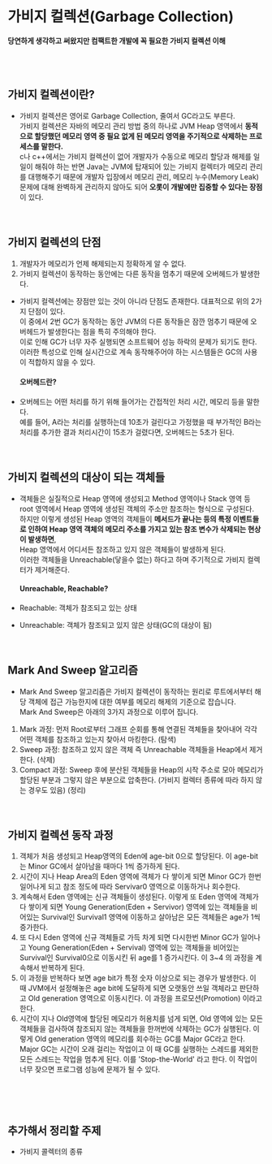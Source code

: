 # 가비지 컬렉션(Garbage Collection)
**당연하게 생각하고 써왔지만 컴팩트한 개발에 꼭 필요한 가비지 컬렉션 이해**  
<br/>
<br/>
<br/>

## 가비지 컬렉션이란?
- 가비지 컬렉션은 영어로 Garbage Collection, 줄여서 GC라고도 부른다.  
가비지 컬렉션은 자바의 메모리 관리 방법 중의 하나로 JVM Heap 영역에서 **동적으로 할당했던 메모리 영역 중 필요 없게 된 메모리 영역을 주기적으로 삭제하는 프로세스를 말한다.**  
c나 c++에서는 가비지 컬렉션이 없어 개발자가 수동으로 메모리 할당과 해제를 일일이 해줘야 하는 반면 Java는 JVM에 탑재되어 있는 가비지 컬렉터가 메모리 관리를 대행해주기 때문에 개발자 입장에서 메모리 관리, 메모리 누수(Memory Leak) 문제에 대해 완벽하게 관리하지 않아도 되어 **오롯이 개발에만 집중할 수 있다는 장점**이 있다.
  <br/>
  <br/>
  <br/>
## 가비지 컬렉션의 단점
1. 개발자가 메모리가 언제 해제되는지 정확하게 알 수 없다.
2. 가비지 컬렉션이 동작하는 동안에는 다른 동작을 멈추기 때문에 오버헤드가 발생한다.

- 가비지 컬렉션에는 장점만 있는 것이 아니라 단점도 존재한다. 대표적으로 위의 2가지 단점이 있다.  
이 중에서 2번 GC가 동작하는 동안 JVM의 다른 동작들은 잠깐 멈추기 때문에 오버헤드가 발생한다는 점을 특히 주의해야 한다.  
이로 인해 GC가 너무 자주 실행되면 소프트웨어 성능 하락의 문제가 되기도 한다. 이러한 특성으로 인해 실시간으로 계속 동작해주어야 하는 시스템들은 GC의 사용이 적합하지 않을 수 있다.  

  #### 오버헤드란?
- 오버헤드는 어떤 처리를 하기 위해 들어가는 간접적인 처리 시간, 메모리 등을 말한다.  
예를 들어, A라는 처리를 실행하는데 10초가 걸린다고 가정했을 때 부가적인 B라는 처리를 추가한 결과 처리시간이 15초가 걸렸다면, 오버헤드는 5초가 된다.
  <br/>
  <br/>
  <br/>
## 가비지 컬렉션의 대상이 되는 객체들
- 객체들은 실질적으로 Heap 영역에 생성되고 Method 영역이나 Stack 영역 등 root 영역에서 Heap 영역에 생성된 객체의 주소만 참조하는 형식으로 구성된다.  
하지만 이렇게 생성된 Heap 영역의 객체들이 **메서드가 끝나는 등의 특정 이벤트들로 인하여 Heap 영역 객체의 메모리 주소를 가지고 있는 참조 변수가 삭제되는 현상이 발생하면**,  
Heap 영역에서 어디서든 참조하고 있지 않은 객체들이 발생하게 된다.  
이러한 객체들을 Unreachable(닿을수 없는) 하다고 하며 주기적으로 가비지 컬렉터가 제거해준다.

  #### Unreachable, Reachable?
- Reachable: 객체가 참조되고 있는 상태
- Unreachable: 객체가 참조되고 있지 않은 상태(GC의 대상이 됨)
  <br/>
  <br/>
  <br/>
## Mark And Sweep 알고리즘
- Mark And Sweep 알고리즘은 가비지 컬렉션이 동작하는 원리로 루트에서부터 해당 객체에 접근 가능한지에 대한 여부를 메모리 해제의 기준으로 잡습니다.  
Mark And Sweep은 아래의 3가지 과정으로 이루어 집니다.

1. Mark 과정: 먼저 Root로부터 그래프 순회를 통해 연결된 객체들을 찾아내어 각각 어떤 객체를 참조하고 있는지 찾아서 마킹한다. (탐색)
2. Sweep 과정: 참조하고 있지 않은 객체 즉 Unreachable 객체들을 Heap에서 제거한다. (삭제)
3. Compact 과정: Sweep 후에 분산된 객체들을 Heap의 시작 주소로 모아 메모리가 할당된 부분과 그렇지 않은 부분으로 압축한다. (가비지 컬렉터 종류에 따라 하지 않는 경우도 있음) (정리)
   <br/>
   <br/>
   <br/>
## 가비지 컬렉션 동작 과정
1. 객체가 처음 생성되고 Heap영역의 Eden에 age-bit 0으로 할당된다. 이 age-bit는 Minor GC에서 살아남을 때마다 1씩 증가하게 된다.
2. 시간이 지나 Heap Area의 Eden 영역에 객체가 다 쌓이게 되면 Minor GC가 한번 일어나게 되고 참조 정도에 따라 Servivar0 영역으로 이동하거나 회수한다.
3. 계속해서 Eden 영역에는 신규 객체들이 생성된다. 이렇게 또 Eden 영역에 객체가 다 쌓이게 되면 Young Generation(Eden + Servivor) 영역에 있는 객체들을 비어있는 Survival인 Survival1 영역에 이동하고 살아남은 모든 객체들은 age가 1씩 증가한다.
4. 또 다시 Eden 영역에 신규 객체들로 가득 차게 되면 다시한번 Minor GC가 일어나고 Young Generation(Eden + Servival) 영역에 있는 객체들을 비어있는 Survival인 Survival0으로 이동시킨 뒤 age를 1 증가시킨다. 이 3~4 의 과정을 계속해서 반복하게 된다.
5. 이 과정을 반복하다 보면 age bit가 특정 숫자 이상으로 되는 경우가 발생한다. 이 때 JVM에서 설정해놓은 age bit에 도달하게 되면 오랫동안 쓰일 객체라고 판단하고 Old generation 영역으로 이동시킨다. 이 과정을 프로모션(Promotion) 이라고 한다.
6. 시간이 지나 Old영역에 할당된 메모리가 허용치를 넘게 되면, Old 영역에 있는 모든 객체들을 검사하여 참조되지 않는 객체들을 한꺼번에 삭제하는 GC가 실행된다. 이렇게 Old generation 영역의 메모리를 회수하는 GC를 Major GC라고 한다. Major GC는 시간이 오래 걸리는 작업이고 이 때 GC를 실행하는 스레드를 제외한 모든 스레드는 작업을 멈추게 된다. 이를 'Stop-the-World' 라고 한다. 이 작업이 너무 잦으면 프로그램 성능에 문제가 될 수 있다.

<br/>
<br/>
<br/>

## 추가해서 정리할 주제
- 가비지 콜렉터의 종류